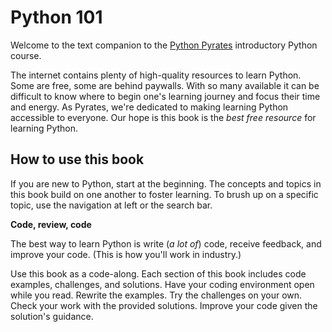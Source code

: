 # Python 101

Welcome to the text companion to the [Python Pyrates](https://www.pythonpyrates.org) introductory Python course.

The internet contains plenty of high-quality resources to learn Python. Some are free, some are behind paywalls. With so many available it can be difficult to know where to begin one's learning journey and focus their time and energy. As Pyrates, we're dedicated to making learning Python accessible to everyone. Our hope is this book is the _best free resource_ for learning Python.

## How to use this book

If you are new to Python, start at the beginning. The concepts and topics in this book build on one another to foster learning. To brush up on a specific topic, use the navigation at left or the search bar.

**Code, review, code**

The best way to learn Python is write (_a lot of_) code, receive feedback, and improve your code. (This is how you'll work in industry.) 

Use this book as a code-along. Each section of this book includes code examples, challenges, and solutions. Have your coding environment open while you read. Rewrite the examples. Try the challenges on your own. Check your work with the provided solutions. Improve your code given the solution's guidance. 